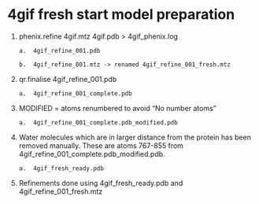# 4gif fresh start model preparation


1.	phenix.refine 4gif.mtz 4gif.pdb > 4gif_phenix.log

        a.	4gif_refine_001.pdb
  
        b.	4gif_refine_001.mtz -> renamed 4gif_refine_001_fresh.mtz
  
2.	qr.finalise 4gif_refine_001.pdb

        a.	4gif_refine_001_complete.pdb
  
3.	MODIFIED = atoms renumbered to avoid “No number atoms”

        a.	4gif_refine_001_complete.pdb_modified.pdb
  
4.	Water molecules which are in larger distance from the protein has been removed manually. These are atoms 767-855 from           4gif_refine_001_complete.pdb_modified.pdb. 

        a.	4gif_fresh_ready.pdb 
  
5. Refinements done using 4gif_fresh_ready.pdb  and 4gif_refine_001_fresh.mtz
